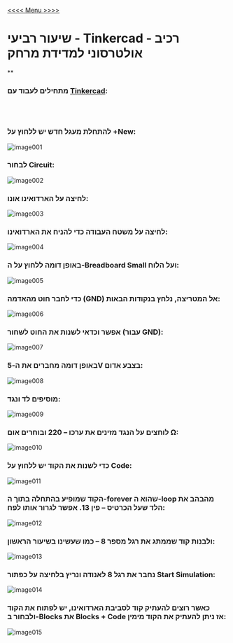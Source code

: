 [<<<< Menu >>>>](../README.md)

# שיעור רביעי - Tinkercad - רכיב אולטרסוני למדידת מרחק
**&nbsp;&nbsp;



### מתחילים לעבוד עם [Tinkercad](https://www.tinkercad.com/):

<br><br>

### להתחלת מעגל חדש יש ללחוץ על +New:
![image001](data/image001.jpg)

### לבחור Circuit:
![image002](data/image002.jpg)

### לחיצה על הארדואינו אונו:
![image003](data/image003.jpg)

### לחיצה על משטח העבודה כדי להניח את הארדואינו:
![image004](data/image004.jpg)

### באופן דומה ללחוץ על ה-Breadboard Small ועל הלוח:
![image005](data/image005.jpg)

### כדי לחבר חוט מהאדמה (GND) אל המטריצה, נלחץ בנקודות הבאות:
![image006](data/image006.jpg)

### אפשר וכדאי לשנות את החוט לשחור (עבור GND):
![image007](data/image007.jpg)

### באופן דומה מחברים את ה-5V בצבע אדום:
![image008](data/image008.png)

### מוסיפים לד ונגד:
![image009](data/image009.png)

### לוחצים על הנגד מזינים את ערכו – 220 ובוחרים אום Ω:
![image010](data/image010.png)

### כדי לשנות את הקוד יש ללחוץ על Code:
![image011](data/image011.png)

### הקוד שמופיע בהתחלה בתוך ה-forever שהוא ה-loop מהבהב את הלד שעל הכרטיס – פין 13. אפשר לגרור אותו לפח:
![image012](data/image012.png)

### ולבנות קוד שממתג את רגל מספר 8 – כמו שעשינו בשיעור הראשון:
![image013](data/image013.png)

### נחבר את רגל 8 לאנודה ונריץ בלחיצה על כפתור Start Simulation:
![image014](data/image014.png)

### כאשר רוצים להעתיק קוד לסביבת הארדואינו, יש לפתוח את הקוד ולבחור ב-Blocks את Blocks + Code אז ניתן להעתיק את הקוד מימין:
![image015](data/image015.png)


